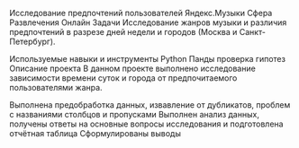 Исследование предпочтений пользователей Яндекс.Музыки
Сфера
Развлечения
Онлайн
Задачи
Исследование жанров музыки и различия предпочтений в разрезе дней недели и городов (Москва и Санкт-Петербург).

Используемые навыки и инструменты
Python
Панды
проверка гипотез
Описание проекта
В данном проекте выполнено исследование зависимости времени суток и города от предпочитаемого пользователями жанра.

Выполнена предобработка данных, извавление от дубликатов, проблем с названиями столбцов и пропусками
Выполнен анализ данных, получены ответы на основные вопросы исследования и подготовлена отчётная таблица
Сформулированы выводы
